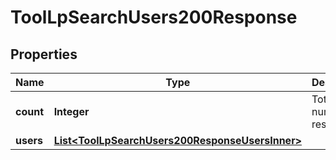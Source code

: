 

# ToolLpSearchUsers200Response


## Properties

| Name | Type | Description | Notes |
|------------ | ------------- | ------------- | -------------|
|**count** | **Integer** | Total number of results. |  |
|**users** | [**List&lt;ToolLpSearchUsers200ResponseUsersInner&gt;**](ToolLpSearchUsers200ResponseUsersInner.md) |  |  |



